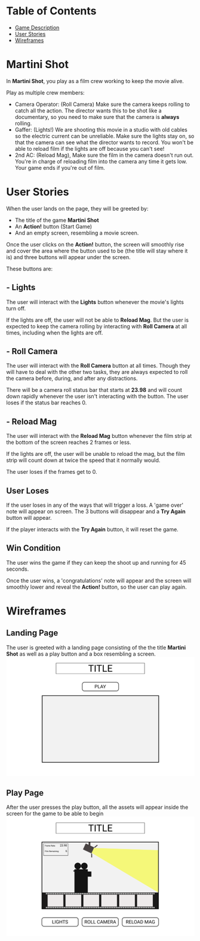 # Table of Contents

- [Game Description](#martini-shot)
- [User Stories](#user-stories)
- [Wireframes](#Wireframes)

# Martini Shot

In **Martini Shot**, you play as a film crew working to keep the movie alive.

Play as multiple crew members:

- Camera Operator: (Roll Camera) Make sure the camera keeps rolling to catch all the action. The director wants this to be shot like a documentary, so you need to make sure that the camera is **always** rolling.
- Gaffer: (Lights!) We are shooting this movie in a studio with old cables so the electric current can be unreliable. Make sure the lights stay on, so that the camera can see what the director wants to record. You won't be able to reload film if the lights are off because you can't see!
- 2nd AC: (Reload Mag), Make sure the film in the camera doesn't run out. You're in charge of reloading film into the camera any time it gets low. Your game ends if you're out of film.

# User Stories

When the user lands on the page, they will be greeted by:

- The title of the game **Martini Shot**
- An **Action!** button (Start Game)
- And an empty screen, resembling a movie screen.

Once the user clicks on the **Action!** button, the screen will smoothly rise and cover the area where the button used to be (the title will stay where it is) and three buttons will appear under the screen.

These buttons are:

## - Lights

The user will interact with the **Lights** button whenever the movie's lights turn off.

If the lights are off, the user will not be able to **Reload Mag**. But the user is expected to keep the camera rolling by interacting with **Roll Camera** at all times, including when the lights are off.

## - Roll Camera

The user will interact with the **Roll Camera** button at all times. Though they will have to deal with the other two tasks, they are always expected to roll the camera before, during, and after any distractions.

There will be a camera roll status bar that starts at **23.98** and will count down rapidly whenever the user isn't interacting with the button. The user loses if the status bar reaches 0.

## - Reload Mag

The user will interact with the **Reload Mag** button whenever the film strip at the bottom of the screen reaches 2 frames or less.

If the lights are off, the user will be unable to reload the mag, but the film strip will count down at twice the speed that it normally would.

The user loses if the frames get to 0.

## User Loses

If the user loses in any of the ways that will trigger a loss. A 'game over' note will appear on screen. The 3 buttons will disappear and a **Try Again** button will appear.

If the player interacts with the **Try Again** button, it will reset the game.

## Win Condition

The user wins the game if they can keep the shoot up and running for 45 seconds.

Once the user wins, a 'congratulations' note will appear and the screen will smoothly lower and reveal the **Action!** button, so the user can play again.

# Wireframes

## Landing Page

The user is greeted with a landing page consisting of the the title **Martini Shot** as well as a play button and a box resembling a screen.
![image info](./assets/wireframes/wire-landing.png)

## Play Page

After the user presses the play button, all the assets will appear inside the screen for the game to be able to begin
![image info](./assets/wireframes/wire-play.png)
